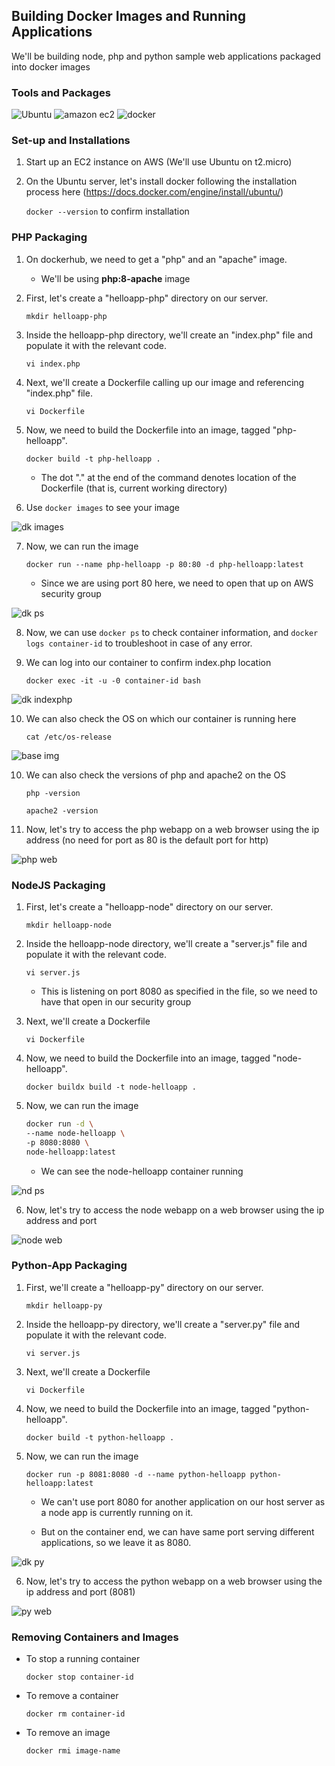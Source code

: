 ## Building Docker Images and Running Applications

We'll be building node, php and python sample web applications packaged into docker images

### Tools and Packages

![Ubuntu](https://img.shields.io/badge/Ubuntu-22.04-E95420?style=for-the-badge&logo=Ubuntu) ![amazon ec2](https://img.shields.io/badge/amazonec2-FF9900?style=for-the-badge&labelColor=black&logo=amazonec2&logoColor=FF9900) ![docker](https://img.shields.io/badge/docker-2496ED?style=for-the-badge&labelColor=black&logo=docker&logoColor=2496ED) 


### Set-up and Installations

1. Start up an EC2 instance on AWS (We'll use Ubuntu on t2.micro)

2. On the Ubuntu server, let's install docker following the installation process here (https://docs.docker.com/engine/install/ubuntu/)

    ```docker --version``` to confirm installation


### PHP Packaging

1. On dockerhub, we need to get a "php" and an "apache" image.

    - We'll be using **php:8-apache** image

2. First, let's create a "helloapp-php" directory on our server. 

    ```
    mkdir helloapp-php
    ```

3. Inside the helloapp-php directory, we'll create an "index.php" file and populate it with the relevant code.

    ```
   vi index.php
    ```

5. Next, we'll create a Dockerfile calling up our image and referencing "index.php" file.

    ```
   vi Dockerfile
    ```

7. Now, we need to build the Dockerfile into an image, tagged "php-helloapp".

    ```
    docker build -t php-helloapp .
    ```

    - The dot "." at the end of the command denotes location of the Dockerfile (that is, current working directory)

8. Use ```docker images``` to see your image

![dk images](https://github.com/uedwinc/Simple-HelloWorld-Apps-on-Docker/blob/main/images/dk%20images.png)

7. Now, we can run the image

    ```
    docker run --name php-helloapp -p 80:80 -d php-helloapp:latest
    ```

    - Since we are using port 80 here, we need to open that up on AWS security group

![dk ps](https://github.com/uedwinc/Simple-HelloWorld-Apps-on-Docker/blob/main/images/dk%20ps.png)

8. Now, we can use ```docker ps``` to check container information, and ```docker logs container-id``` to troubleshoot in case of any error.

9. We can log into our container to confirm index.php location

    ```
    docker exec -it -u -0 container-id bash
    ```

![dk indexphp](https://github.com/uedwinc/Simple-HelloWorld-Apps-on-Docker/blob/main/images/dk%20indexphp.png)

10. We can also check the OS on which our container is running here

    ```
    cat /etc/os-release
    ```

![base img](https://github.com/uedwinc/Simple-HelloWorld-Apps-on-Docker/blob/main/images/base%20img.png)

10. We can also check the versions of php and apache2 on the OS

    ```php -version```
    
    ```apache2 -version```

12. Now, let's try to access the php webapp on a web browser using the ip address (no need for port as 80 is the default port for http)

![php web](https://github.com/uedwinc/Simple-HelloWorld-Apps-on-Docker/blob/main/images/php%20web.png)


### NodeJS Packaging

1. First, let's create a "helloapp-node" directory on our server.

    ```
    mkdir helloapp-node
    ```

2. Inside the helloapp-node directory, we'll create a "server.js" file and populate it with the relevant code. 

    ```
   vi server.js
    ```

    - This is listening on port 8080 as specified in the file, so we need to have that open in our security group

4. Next, we'll create a Dockerfile

    ```
   vi Dockerfile
    ```

6. Now, we need to build the Dockerfile into an image, tagged "node-helloapp".

    ```
    docker buildx build -t node-helloapp .
    ```

7. Now, we can run the image

    ```bash
    docker run -d \
    --name node-helloapp \
    -p 8080:8080 \
    node-helloapp:latest
    ```

    - We can see the node-helloapp container running

![nd ps](https://github.com/uedwinc/Simple-HelloWorld-Apps-on-Docker/blob/main/images/nd%20ps.png)

6. Now, let's try to access the node webapp on a web browser using the ip address and port

![node web](https://github.com/uedwinc/Simple-HelloWorld-Apps-on-Docker/blob/main/images/node%20web.png)


### Python-App Packaging

1. First, we'll create a "helloapp-py" directory on our server.

    ```
   mkdir helloapp-py
    ```

3. Inside the helloapp-py directory, we'll create a "server.py" file and populate it with the relevant code. 
    
    ```
   vi server.js
    ```

5. Next, we'll create a Dockerfile

    ```
   vi Dockerfile
    ```

7. Now, we need to build the Dockerfile into an image, tagged "python-helloapp".

    ```
   docker build -t python-helloapp .
    ```

9. Now, we can run the image

    ```
    docker run -p 8081:8080 -d --name python-helloapp python-helloapp:latest
    ```

    - We can't use port 8080 for another application on our host server as a node app is currently running on it.
    
    - But on the container end, we can have same port serving different applications, so we leave it as 8080.

![dk py](https://github.com/uedwinc/Simple-HelloWorld-Apps-on-Docker/blob/main/images/dk%20py.png)

6. Now, let's try to access the python webapp on a web browser using the ip address and port (8081)

![py web](https://github.com/uedwinc/Simple-HelloWorld-Apps-on-Docker/blob/main/images/py%20web.png)


### Removing Containers and Images

- To stop a running container

    ```
    docker stop container-id
    ```
- To remove a container

    ```
    docker rm container-id
    ``` 
-  To remove an image

    ```
    docker rmi image-name
    ``` 
